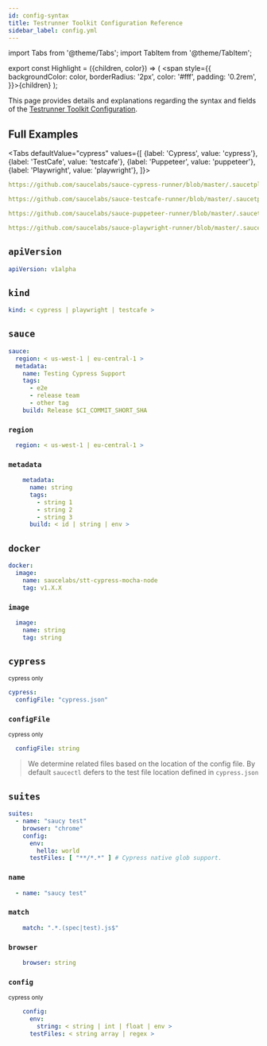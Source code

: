 ```yaml
---
id: config-syntax
title: Testrunner Toolkit Configuration Reference
sidebar_label: config.yml
---
```


import Tabs from '@theme/Tabs';
import TabItem from '@theme/TabItem';

export const Highlight = ({children, color}) => ( <span style={{
      backgroundColor: color,
      borderRadius: '2px',
      color: '#fff',
      padding: '0.2rem',
    }}>{children}</span> );

This page provides details and explanations regarding the syntax and fields of the [Testrunner Toolkit Configuration](/testrunner-toolkit/configuration).

## Full Examples

<Tabs
  defaultValue="cypress"
  values={[
    {label: 'Cypress', value: 'cypress'},
    {label: 'TestCafe', value: 'testcafe'},
    {label: 'Puppeteer', value: 'puppeteer'},
    {label: 'Playwright', value: 'playwright'},
  ]}>

<TabItem value="cypress">

```yaml reference
https://github.com/saucelabs/sauce-cypress-runner/blob/master/.saucetpl/.sauce/config.yml
```

</TabItem>
<TabItem value="testcafe">

```yaml reference
https://github.com/saucelabs/sauce-testcafe-runner/blob/master/.saucetpl/.sauce/config.yml
```

</TabItem>
<TabItem value="puppeteer">

```yaml reference
https://github.com/saucelabs/sauce-puppeteer-runner/blob/master/.saucetpl/.sauce/config.yml
```

</TabItem>
<TabItem value="playwright">

```yaml reference
https://github.com/saucelabs/sauce-playwright-runner/blob/master/.saucetpl/.sauce/config.yml
```

</TabItem>
</Tabs>

## `apiVersion`

```yaml
apiVersion: v1alpha
```

## `kind`

```yaml
kind: < cypress | playwright | testcafe >
```

## `sauce`

```yaml
sauce:
  region: < us-west-1 | eu-central-1 >
  metadata:
    name: Testing Cypress Support
    tags:
      - e2e
      - release team
      - other tag
    build: Release $CI_COMMIT_SHORT_SHA
```

### `region`

```yaml
  region: < us-west-1 | eu-central-1 >
```

### `metadata`

```yaml
    metadata:
      name: string
      tags:
        - string 1
        - string 2
        - string 3
      build: < id | string | env >
```

## `docker`

```yaml
docker:
  image:
    name: saucelabs/stt-cypress-mocha-node
    tag: v1.X.X
```

### `image`

```yaml
  image:
    name: string
    tag: string
```

## `cypress`

<p><small><Highlight color="#25c2a0">cypress only</Highlight></small></p>

```yaml
cypress:
  configFile: "cypress.json"
```

### `configFile`

<p><small><Highlight color="#25c2a0">cypress only</Highlight></small></p>


```yaml
  configFile: string
```

> We determine related files based on the location of the config file. By default `saucectl` defers to the test file location defined in `cypress.json`

## `suites`

```yaml
suites:
  - name: "saucy test"
    browser: "chrome"
    config:
      env:
        hello: world
      testFiles: [ "**/*.*" ] # Cypress native glob support.
```

### `name`

```yaml
  - name: "saucy test"
```

### `match`

```yaml
    match: ".*.(spec|test).js$"
```

### `browser`

```yaml
    browser: string
```

### `config`

<p><small><Highlight color="#25c2a0">cypress only</Highlight></small></p>

```yaml
    config:
      env:
        string: < string | int | float | env >
      testFiles: < string array | regex >
```
